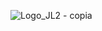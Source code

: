 
![Logo_JL2 - copia](https://github.com/lorza12/lorza12/assets/115027137/ae5341d9-d078-4e86-9cce-fb879e097d14)
